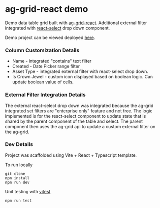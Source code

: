# ag-grid-react demo
Demo data table grid built with [ag-grid-react](https://www.ag-grid.com/react-data-grid/).
Additional external filter integrated with [react-select](https://react-select.com/home) drop down component. 

Demo project can be viewed deployed [here](https://natti-agdemo.netlify.app/).

### Column Customization Details
- Name - integrated "contains" text filter
- Created - Date Picker range filter
- Asset Type - integrated external filter with react-select drop down.
- Is Crown Jewel - custom icon displayed based on boolean logic. Can update boolean value of cells.

### External Filter Integration Details
The external react-select drop down was integrated because the ag-grid integrated set filters are "enterprise only" feature and not free.
The logic implemented is for the react-select component to update state that is shared by the parent component of the table and select. The parent component then uses the ag-grid api to update a custom external filter on the ag-grid.


### Dev Details
Project was scaffolded using Vite + React + Typescript template.

To run locally

```
git clone
npm install
npm run dev
```

Unit testing with [vitest](https://vitest.dev/)
```
npm run test
```
